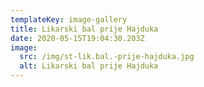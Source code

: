 ```yaml
---
templateKey: image-gallery
title: Likarski bal prije Hajduka
date: 2020-05-15T19:04:30.203Z
image:
  src: /img/st-lik.bal.-prije-hajduka.jpg
  alt: Likarski bal prije Hajduka
---
```


